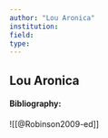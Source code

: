 ```yaml
---
author: "Lou Aronica"
institution:
field:
type:
---
```


## Lou Aronica
#### Bibliography:

![[@Robinson2009-ed]]
